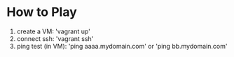 How to Play
===========

1. create a VM: 'vagrant up'
2. connect ssh: 'vagrant ssh'
3. ping test (in VM): 'ping aaaa.mydomain.com' or 'ping bb.mydomain.com'
